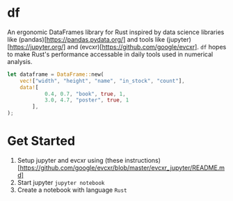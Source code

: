 # df
An ergonomic DataFrames library for Rust inspired by data science libraries like (pandas)[https://pandas.pydata.org/] and tools like (jupyter)[https://jupyter.org/] and (evcxr)[https://github.com/google/evcxr]. `df` hopes to make Rust's performance accessable in daily tools used in numerical analysis.

```rust
let dataframe = DataFrame::new(
    vec!["width", "height", "name", "in_stock", "count"],
    data![
            0.4, 0.7, "book", true, 1, 
            3.0, 4.7, "poster", true, 1
        ],
);
```

# Get Started

1) Setup jupyter and evcxr using (these instructions)[https://github.com/google/evcxr/blob/master/evcxr_jupyter/README.md]
2) Start jupyter `jupyter notebook`
3) Create a notebook with language `Rust`
